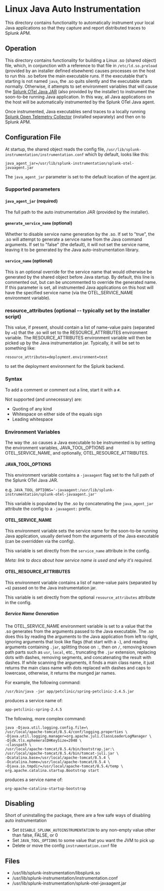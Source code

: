 # Linux Java Auto Instrumentation

This directory contains functionality to automatically instrument your local Java applications so that they capture and
report distributed traces to Splunk APM.

## Operation

This directory contains functionality for building a Linux .so (shared object) file, which, in conjunction with a
reference to that file in
`/etc/ld.so.preload` (provided by an installer defined elsewhere) causes processes on the host to run this .so before
the main executable runs. If the executable that's starting is not named `java`, the .so quits silently and the
executable starts normally. Otherwise, it attempts to set environment variables that will cause the
[Splunk OTel Java JAR](https://github.com/signalfx/splunk-otel-java) (also provided by the installer) to instrument the
soon-to-be running Java application. In this way, all Java applications on the host will be automatically instrumented
by the Splunk OTel Java agent.

Once instrumented, Java executables send traces to a locally running
[Splunk Open Telemetry Collector](https://github.com/signalfx/splunk-otel-collector)
(installed separately) and then on to Splunk APM.

## Configuration File

At startup, the shared object reads the config file, `/usr/lib/splunk-instrumentation/instrumentation.conf` which by
default, looks like this:

```
java_agent_jar=/usr/lib/splunk-instrumentation/splunk-otel-javaagent.jar
```

The `java_agent_jar` parameter is set to the default location of the agent jar.

### Supported parameters

#### `java_agent_jar` (required)

The full path to the auto instrumentation JAR (provided by the installer).

#### `generate_service_name` (optional)

Whether to disable service name generation by the .so. If set to "true", the .so will attempt to generate a service name
from the Java command arguments. If set to "false" (the default), it will not set the service name, leaving it to be
generated by the Java auto-instrumentation library.

#### `service_name` (optional)

This is an optional override for the service name that would otherwise be generated by the shared object before Java
startup. By default, this line is commented out, but can be uncommented to override the generated name. If this
parameter is set, all instrumented Java applications on this host will have the specified service name (via the
OTEL_SERVICE_NAME environment variable).

### resource_attributes (optional -- typically set by the installer script)

This value, if present, should contain a list of name-value pairs (separated by `=`s) that the .so will set to the
RESOURCE_ATTRIBUTES environment variable. The RESOURCE_ATTRIBUTES environment variable will then be picked up by the
Java instrumentation jar. Typically, it will be set to something like:

`resource_attributes=deployment.environment=test`

to set the deployment environment for the Splunk backend.

### Syntax

To add a comment or comment out a line, start it with a `#`.

Not supported (and unnecessary) are:

* Quoting of any kind
* Whitespace on either side of the equals sign
* Leading whitespace

### Environment Variables

The way the .so causes a Java executable to be instrumented is by setting the environment variables, JAVA_TOOL_OPTIONS
and OTEL_SERVICE_NAME, and optionally, OTEL_RESOURCE_ATTRIBUTES.

#### JAVA_TOOL_OPTIONS

This environment variable contains a `-javaagent` flag set to the full path of the Splunk OTel Java JAR.

e.g. `JAVA_TOOL_OPTIONS='-javaagent:/usr/lib/splunk-instrumentation/splunk-otel-javaagent.jar'`

This variable is populated by the .so by concatenating the `java_agent_jar` attribute the config to a `-javaagent:` prefix.

#### OTEL_SERVICE_NAME

This environment variable sets the service name for the soon-to-be running Java application, usually derived from the
arguments of the Java executable (can be overridden via the config).

This variable is set directly from the `service_name` attribute in the config.

_Meta: link to docs about how service name is used and why it's required._

#### OTEL_RESOURCE_ATTRIBUTES

This environment variable contains a list of name-value pairs (separated by `=`s) passed on to the Java instrumentation
jar. 

This variable is set directly from the optional `resource_attributes` attribute in the config.

##### Service Name Generation

The OTEL_SERVICE_NAME environment variable is set to a value that the .so generates from the arguments passed to the
Java executable. The .so does this by reading the arguments to the Java application from left to right, ignoring
arguments that look like flags (that start with a `-`), and reading arguments containing `.jar`, splitting those on `:`,
then on `/`, removing known path parts such as `usr`, `local`, etc., truncating the `.jar` extension, replacing dots
with dashes, removing segments, and concatenating the result with dashes. If while scanning the arguments, it finds a
main class name, it just returns the main class name with dots replaced with dashes and caps to lowercase, otherwise,
it returns the munged jar names.

For example, the following command:

```
/usr/bin/java -jar app/petclinic/spring-petclinic-2.4.5.jar
```

produces a service name of:

```
app-petclinic-spring-2.4.5
```

The following, more complex command:

```
java -Djava.util.logging.config.file=\
/usr/local/apache-tomcat/8.5.4/conf/logging.properties \
-Djava.util.logging.manager=org.apache.juli.ClassLoaderLogManager \
-Djdk.tls.ephemeralDHKeySize=2048 \
-classpath \
/usr/local/apache-tomcat/8.5.4/bin/bootstrap.jar:\
/usr/local/apache-tomcat/8.5.4/bin/tomcat-juli.jar \
-Dcatalina.base=/usr/local/apache-tomcat/8.5.4 \
-Dcatalina.home=/usr/local/apache-tomcat/8.5.4 \
-Djava.io.tmpdir=/usr/local/apache-tomcat/8.5.4/temp \
org.apache.catalina.startup.Bootstrap start
```

produces a service name of:

```
org-apache-catalina-startup-bootstrap
```

## Disabling

Short of uninstalling the package, there are a few safe ways of disabling auto instrumentation

* Set `DISABLE_SPLUNK_AUTOINSTRUMENTATION` to any non-empty value other than false, FALSE, or 0
* Set `JAVA_TOOL_OPTIONS` to some value that you want the JVM to pick up
* Delete or move the config `instrumentation.conf` file

## Files

* /usr/lib/splunk-instrumentation/libsplunk.so
* /usr/lib/splunk-instrumentation/instrumentation.conf
* /usr/lib/splunk-instrumentation/splunk-otel-javaagent.jar
